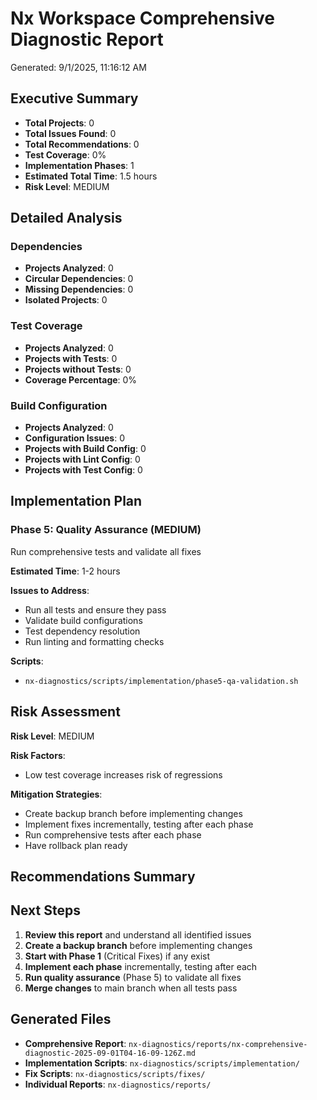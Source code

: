 # Nx Workspace Comprehensive Diagnostic Report

Generated: 9/1/2025, 11:16:12 AM

## Executive Summary

- **Total Projects**: 0
- **Total Issues Found**: 0
- **Total Recommendations**: 0
- **Test Coverage**: 0%
- **Implementation Phases**: 1
- **Estimated Total Time**: 1.5 hours
- **Risk Level**: MEDIUM

## Detailed Analysis

### Dependencies

- **Projects Analyzed**: 0
- **Circular Dependencies**: 0
- **Missing Dependencies**: 0
- **Isolated Projects**: 0

### Test Coverage

- **Projects Analyzed**: 0
- **Projects with Tests**: 0
- **Projects without Tests**: 0
- **Coverage Percentage**: 0%

### Build Configuration

- **Projects Analyzed**: 0
- **Configuration Issues**: 0
- **Projects with Build Config**: 0
- **Projects with Lint Config**: 0
- **Projects with Test Config**: 0

## Implementation Plan

### Phase 5: Quality Assurance (MEDIUM)

Run comprehensive tests and validate all fixes

**Estimated Time**: 1-2 hours

**Issues to Address**:

- Run all tests and ensure they pass
- Validate build configurations
- Test dependency resolution
- Run linting and formatting checks

**Scripts**:

- `nx-diagnostics/scripts/implementation/phase5-qa-validation.sh`

## Risk Assessment

**Risk Level**: MEDIUM

**Risk Factors**:

- Low test coverage increases risk of regressions

**Mitigation Strategies**:

- Create backup branch before implementing changes
- Implement fixes incrementally, testing after each phase
- Run comprehensive tests after each phase
- Have rollback plan ready

## Recommendations Summary

## Next Steps

1. **Review this report** and understand all identified issues
2. **Create a backup branch** before implementing changes
3. **Start with Phase 1** (Critical Fixes) if any exist
4. **Implement each phase** incrementally, testing after each
5. **Run quality assurance** (Phase 5) to validate all fixes
6. **Merge changes** to main branch when all tests pass

## Generated Files

- **Comprehensive Report**: `nx-diagnostics/reports/nx-comprehensive-diagnostic-2025-09-01T04-16-09-126Z.md`
- **Implementation Scripts**: `nx-diagnostics/scripts/implementation/`
- **Fix Scripts**: `nx-diagnostics/scripts/fixes/`
- **Individual Reports**: `nx-diagnostics/reports/`

